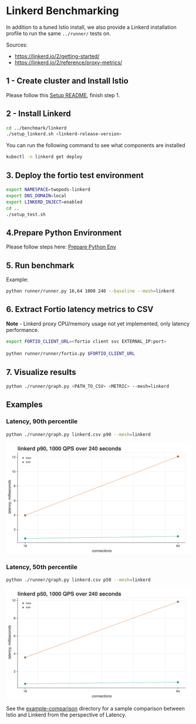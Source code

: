 # Linkerd Benchmarking

In addition to a tuned Istio install, we also provide a Linkerd installation profile to run the same `../runner/` tests on.

Sources:

- <https://linkerd.io/2/getting-started/>
- <https://linkerd.io/2/reference/proxy-metrics/>

## 1 - Create cluster and Install Istio

Please follow this [Setup README](https://github.com/istio/tools/tree/master/perf/benchmark#setup), finish step 1.

## 2 - Install Linkerd

```bash
cd ../benchmark/linkerd
./setup_linkerd.sh <linkerd-release-version>
```

You can run the following command to see what components are installed

```bash
kubectl -n linkerd get deploy
```

## 3. Deploy the fortio test environment

```bash
export NAMESPACE=twopods-linkerd
export DNS_DOMAIN=local
export LINKERD_INJECT=enabled
cd ..
./setup_test.sh
```

## 4.Prepare Python Environment

Please follow steps here: [Prepare Python Env](https://github.com/istio/tools/tree/master/perf/benchmark#prepare-python-environment)

## 5. Run benchmark

Example:

```bash
python runner/runner.py 16,64 1000 240 --baseline --mesh=linkerd
```

## 6. Extract Fortio latency metrics to CSV

**Note** - Linkerd proxy CPU/memory usage not yet implemented, only latency performance.

```bash
export FORTIO_CLIENT_URL=<fortio client svc EXTERNAL_IP:port>

python runner/runner/fortio.py $FORTIO_CLIENT_URL
```

## 7. Visualize results

```bash
python ./runner/graph.py <PATH_TO_CSV> <METRIC> --mesh=linkerd
```

## Examples

### Latency, 90th percentile

```bash
python ./runner/graph.py linkerd.csv p90 --mesh=linkerd
```

![example-linkerd-p90](linkerd-p90.png)

### Latency, 50th percentile

```bash
python ./runner/graph.py linkerd.csv p50 --mesh=linkerd
```

![example-linkerd-p50](linkerd-p50.png)

See the [example-comparison](example-comparison/)
directory for a sample comparison between Istio and Linkerd from the perspective of Latency.
